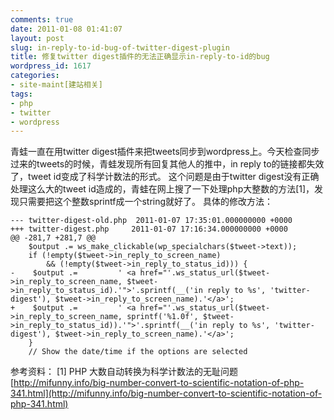 ```yaml
---
comments: true
date: 2011-01-08 01:41:07
layout: post
slug: in-reply-to-id-bug-of-twitter-digest-plugin
title: 修复twitter digest插件的无法正确显示in-reply-to-id的bug
wordpress_id: 1617
categories:
- site-maint[建站相关]
tags:
- php
- twitter
- wordpress
---
```


青蛙一直在用twitter digest插件来把tweets同步到wordpress上。今天检查同步过来的tweets的时候，青蛙发现所有回复其他人的推中，in reply to的链接都失效了，tweet id变成了科学计数法的形式。
这个问题是由于twitter digest没有正确处理这么大的tweet id造成的，青蛙在网上搜了一下处理php大整数的方法[1]，发现只需要把这个整数sprintf成一个string就好了。
具体的修改方法：

    
    --- twitter-digest-old.php  2011-01-07 17:35:01.000000000 +0000
    +++ twitter-digest.php     2011-01-07 17:16:34.000000000 +0000
    @@ -281,7 +281,7 @@
        $output .= ws_make_clickable(wp_specialchars($tweet->text));
        if (!empty($tweet->in_reply_to_screen_name)
            && (!empty($tweet->in_reply_to_status_id))) {
    -    $output .=         ' <a href="'.ws_status_url($tweet->in_reply_to_screen_name, $tweet->in_reply_to_status_id).'">'.sprintf(__('in reply to %s', 'twitter-digest'), $tweet->in_reply_to_screen_name).'</a>';
    +    $output .=         ' <a href="'.ws_status_url($tweet->in_reply_to_screen_name, sprintf('%1.0f', $tweet->in_reply_to_status_id)).'">'.sprintf(__('in reply to %s', 'twitter-digest'), $tweet->in_reply_to_screen_name).'</a>';
        }
        // Show the date/time if the options are selected
    



参考资料：
[1] PHP 大数自动转换为科学计数法的无耻问题 [http://mifunny.info/big-number-convert-to-scientific-notation-of-php-341.html](http://mifunny.info/big-number-convert-to-scientific-notation-of-php-341.html)
